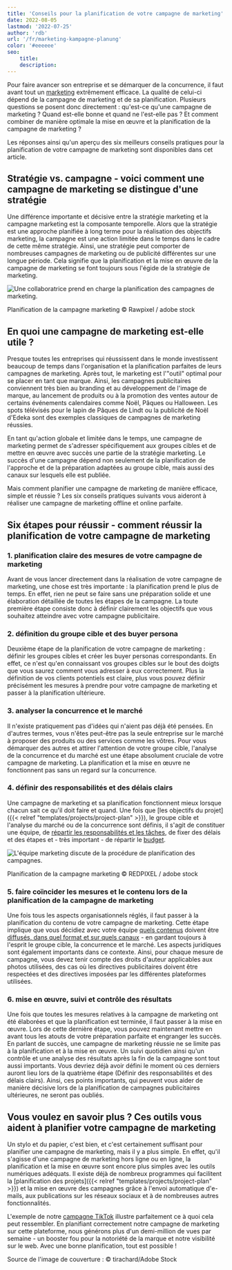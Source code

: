 ```yaml
---
title: 'Conseils pour la planification de votre campagne de marketing'
date: 2022-08-05
lastmod: '2022-07-25'
author: 'rdb'
url: '/fr/marketing-kampagne-planung'
color: '#eeeeee'
seo:
    title:
    description:
---
```


Pour faire avancer son entreprise et se démarquer de la concurrence, il faut avant tout un [marketing](https://seatable.io/fr/marketing/) extrêmement efficace. La qualité de celui-ci dépend de la campagne de marketing et de sa planification. Plusieurs questions se posent donc directement : qu'est-ce qu'une campagne de marketing ? Quand est-elle bonne et quand ne l'est-elle pas ? Et comment combiner de manière optimale la mise en œuvre et la planification de la campagne de marketing ?

Les réponses ainsi qu'un aperçu des six meilleurs conseils pratiques pour la planification de votre campagne de marketing sont disponibles dans cet article.

## Stratégie vs. campagne - voici comment une campagne de marketing se distingue d'une stratégie

Une différence importante et décisive entre la stratégie marketing et la campagne marketing est la composante temporelle. Alors que la stratégie est une approche planifiée à long terme pour la réalisation des objectifs marketing, la campagne est une action limitée dans le temps dans le cadre de cette même stratégie. Ainsi, une stratégie peut comporter de nombreuses campagnes de marketing ou de publicité différentes sur une longue période. Cela signifie que la planification et la mise en œuvre de la campagne de marketing se font toujours sous l'égide de la stratégie de marketing.

![Une collaboratrice prend en charge la planification des campagnes de marketing.](https://seatable.io/wp-content/uploads/2022/07/Marketing-Kampagne-Planung_AdobeStock_101585925-711x474.jpg)

Planification de la campagne marketing © Rawpixel / adobe stock

## En quoi une campagne de marketing est-elle utile ?

Presque toutes les entreprises qui réussissent dans le monde investissent beaucoup de temps dans l'organisation et la planification parfaites de leurs campagnes de marketing. Après tout, le marketing est l'"outil" optimal pour se placer en tant que marque. Ainsi, les campagnes publicitaires conviennent très bien au branding et au développement de l'image de marque, au lancement de produits ou à la promotion des ventes autour de certains événements calendaires comme Noël, Pâques ou Halloween. Les spots télévisés pour le lapin de Pâques de Lindt ou la publicité de Noël d'Edeka sont des exemples classiques de campagnes de marketing réussies.

En tant qu'action globale et limitée dans le temps, une campagne de marketing permet de s'adresser spécifiquement aux groupes cibles et de mettre en œuvre avec succès une partie de la stratégie marketing. Le succès d'une campagne dépend non seulement de la planification de l'approche et de la préparation adaptées au groupe cible, mais aussi des canaux sur lesquels elle est publiée.

Mais comment planifier une campagne de marketing de manière efficace, simple et réussie ? Les six conseils pratiques suivants vous aideront à réaliser une campagne de marketing offline et online parfaite.

## Six étapes pour réussir - comment réussir la planification de votre campagne de marketing

### 1\. planification claire des mesures de votre campagne de marketing

Avant de vous lancer directement dans la réalisation de votre campagne de marketing, une chose est très importante : la planification prend le plus de temps. En effet, rien ne peut se faire sans une préparation solide et une élaboration détaillée de toutes les étapes de la campagne. La toute première étape consiste donc à définir clairement les objectifs que vous souhaitez atteindre avec votre campagne publicitaire.

### 2\. définition du groupe cible et des buyer persona

Deuxième étape de la planification de votre campagne de marketing : définir les groupes cibles et créer les buyer personas correspondants. En effet, ce n'est qu'en connaissant vos groupes cibles sur le bout des doigts que vous saurez comment vous adresser à eux correctement. Plus la définition de vos clients potentiels est claire, plus vous pouvez définir précisément les mesures à prendre pour votre campagne de marketing et passer à la planification ultérieure.

### 3\. analyser la concurrence et le marché

Il n'existe pratiquement pas d'idées qui n'aient pas déjà été pensées. En d'autres termes, vous n'êtes peut-être pas la seule entreprise sur le marché à proposer des produits ou des services comme les vôtres. Pour vous démarquer des autres et attirer l'attention de votre groupe cible, l'analyse de la concurrence et du marché est une étape absolument cruciale de votre campagne de marketing. La planification et la mise en œuvre ne fonctionnent pas sans un regard sur la concurrence.

### 4\. définir des responsabilités et des délais clairs

Une campagne de marketing et sa planification fonctionnent mieux lorsque chacun sait ce qu'il doit faire et quand. Une fois que [les objectifs du projet]({{< relref "templates/projects/project-plan" >}}), le groupe cible et l'analyse du marché ou de la concurrence sont définis, il s'agit de constituer une équipe, de [répartir les responsabilités et les tâches](https://seatable.io/fr/projektstrukturplan-vorlage/), de fixer des délais et des étapes et - très important - de répartir le [budget](https://seatable.io/fr/budgetplanung-vorlage/).

![L'équipe marketing discute de la procédure de planification des campagnes.](https://seatable.io/wp-content/uploads/2022/07/Marketing-Kampagne-Planung_AdobeStock_216876303-711x474.jpg)

Planification de la campagne marketing © REDPIXEL / adobe stock

### 5\. faire coïncider les mesures et le contenu lors de la planification de la campagne de marketing

Une fois tous les aspects organisationnels réglés, il faut passer à la planification du contenu de votre campagne de marketing. Cette étape implique que vous décidiez avec votre équipe [quels contenus](https://seatable.io/fr/social-media-plan-vorlage/) doivent être [diffusés, dans quel format et sur quels canaux](https://seatable.io/fr/social-media-plan-vorlage/) - en gardant toujours à l'esprit le groupe cible, la concurrence et le marché. Les aspects juridiques sont également importants dans ce contexte. Ainsi, pour chaque mesure de campagne, vous devez tenir compte des droits d'auteur applicables aux photos utilisées, des cas où les directives publicitaires doivent être respectées et des directives imposées par les différentes plateformes utilisées.

### 6\. mise en œuvre, suivi et contrôle des résultats

Une fois que toutes les mesures relatives à la campagne de marketing ont été élaborées et que la planification est terminée, il faut passer à la mise en œuvre. Lors de cette dernière étape, vous pouvez maintenant mettre en avant tous les atouts de votre préparation parfaite et engranger les succès. En parlant de succès, une campagne de marketing réussie ne se limite pas à la planification et à la mise en œuvre. Un suivi quotidien ainsi qu'un contrôle et une analyse des résultats après la fin de la campagne sont tout aussi importants. Vous devriez déjà avoir défini le moment où ces derniers auront lieu lors de la quatrième étape (Définir des responsabilités et des délais clairs). Ainsi, ces points importants, qui peuvent vous aider de manière décisive lors de la planification de campagnes publicitaires ultérieures, ne seront pas oubliés.

## Vous voulez en savoir plus ? Ces outils vous aident à planifier votre campagne de marketing

Un stylo et du papier, c'est bien, et c'est certainement suffisant pour planifier une campagne de marketing, mais il y a plus simple. En effet, qu'il s'agisse d'une campagne de marketing hors ligne ou en ligne, la planification et la mise en œuvre sont encore plus simples avec les outils numériques adéquats. Il existe déjà de nombreux programmes qui facilitent la [planification des projets]({{< relref "templates/projects/project-plan" >}}) et la mise en œuvre des campagnes grâce à l'envoi automatique d'e-mails, aux publications sur les réseaux sociaux et à de nombreuses autres fonctionnalités.

L'exemple de notre [campagne TikTok](https://t3n.de/consent?redirecturl=%2Fnews%2Fseatable-tiktok-case-study-1477428%2F) illustre parfaitement ce à quoi cela peut ressembler. En planifiant correctement notre campagne de marketing sur cette plateforme, nous générons plus d'un demi-million de vues par semaine - un booster fou pour la notoriété de la marque et notre visibilité sur le web. Avec une bonne planification, tout est possible !

Source de l'image de couverture : © tirachard/Adobe Stock
